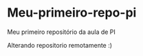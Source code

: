 # Meu-primeiro-repo-pi
Meu primeiro repositório da aula de PI 

Alterando repositorio remotamente :)
